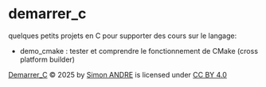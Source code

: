 # demarrer_c

quelques petits projets en C pour supporter des cours sur le langage: 

- demo_cmake : tester et comprendre le fonctionnement de CMake (cross platform builder)





<a href="https://creativecommons.org">Demarrer_C</a> © 2025 by <a href="https://creativecommons.org">Simon ANDRE</a> is licensed under <a href="https://creativecommons.org/licenses/by/4.0/">CC BY 4.0</a><img src="https://mirrors.creativecommons.org/presskit/icons/cc.svg" alt="" style="max-width: 1em;max-height:1em;margin-left: .2em;"><img src="https://mirrors.creativecommons.org/presskit/icons/by.svg" alt="" style="max-width: 1em;max-height:1em;margin-left: .2em;">